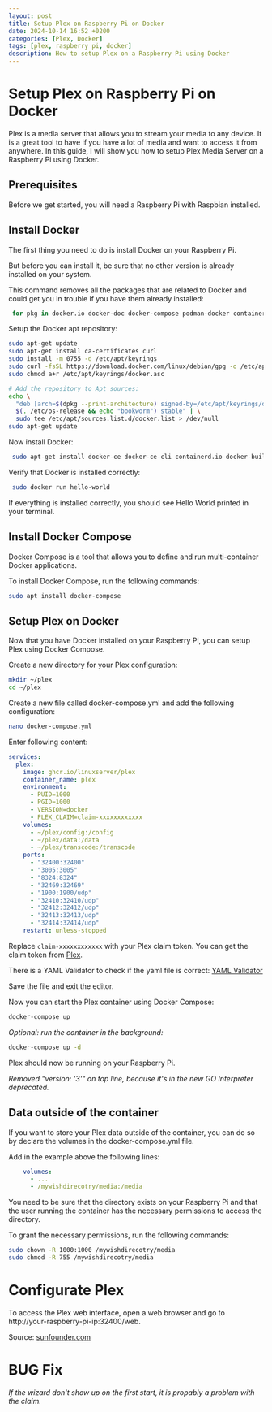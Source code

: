 ```yaml
---
layout: post
title: Setup Plex on Raspberry Pi on Docker
date: 2024-10-14 16:52 +0200
categories: [Plex, Docker]
tags: [plex, raspberry pi, docker]
description: How to setup Plex on a Raspberry Pi using Docker
---
```

# Setup Plex on Raspberry Pi on Docker
Plex is a media server that allows you to stream your media to any device.
It is a great tool to have if you have a lot of media and want to access it from anywhere.
In this guide, I will show you how to setup Plex Media Server on a Raspberry Pi using Docker.

## Prerequisites
Before we get started, you will need a Raspberry Pi with Raspbian installed.

## Install Docker
The first thing you need to do is install Docker on your Raspberry Pi.

But before you can install it, be sure that no other version is already installed on your system.

This command removes all the packages that are related to Docker and could get you in trouble if you have them already installed:
```bash
 for pkg in docker.io docker-doc docker-compose podman-docker containerd runc; do sudo apt-get remove $pkg; done
```

Setup the Docker apt repository:

```bash
sudo apt-get update
sudo apt-get install ca-certificates curl
sudo install -m 0755 -d /etc/apt/keyrings
sudo curl -fsSL https://download.docker.com/linux/debian/gpg -o /etc/apt/keyrings/docker.asc
sudo chmod a+r /etc/apt/keyrings/docker.asc

# Add the repository to Apt sources:
echo \
  "deb [arch=$(dpkg --print-architecture) signed-by=/etc/apt/keyrings/docker.asc] https://download.docker.com/linux/debian \
  $(. /etc/os-release && echo "bookworm") stable" | \
  sudo tee /etc/apt/sources.list.d/docker.list > /dev/null
sudo apt-get update
```

Now install Docker:

```bash
 sudo apt-get install docker-ce docker-ce-cli containerd.io docker-buildx-plugin docker-compose-plugin
```

Verify that Docker is installed correctly:

```bash
 sudo docker run hello-world
```
If everything is installed correctly, you should see Hello World printed in your terminal.

## Install Docker Compose
Docker Compose is a tool that allows you to define and run multi-container Docker applications.

To install Docker Compose, run the following commands:

```bash
sudo apt install docker-compose
```

## Setup Plex on Docker
Now that you have Docker installed on your Raspberry Pi, you can setup Plex using Docker Compose.

Create a new directory for your Plex configuration:

```bash
mkdir ~/plex
cd ~/plex
```

Create a new file called docker-compose.yml and add the following configuration:
```bash
nano docker-compose.yml
```
Enter following content:
```yaml
services:
  plex:
    image: ghcr.io/linuxserver/plex
    container_name: plex
    environment:
      - PUID=1000
      - PGID=1000
      - VERSION=docker
      - PLEX_CLAIM=claim-xxxxxxxxxxxx
    volumes:
      - ~/plex/config:/config
      - ~/plex/data:/data
      - ~/plex/transcode:/transcode
    ports:
      - "32400:32400"
      - "3005:3005"
      - "8324:8324"
      - "32469:32469"
      - "1900:1900/udp"
      - "32410:32410/udp"
      - "32412:32412/udp"
      - "32413:32413/udp"
      - "32414:32414/udp"
    restart: unless-stopped
```
Replace `claim-xxxxxxxxxxxx` with your Plex claim token. You can get the claim token from [Plex](https://www.plex.tv/claim/).

There is a YAML Validator to check if the yaml file is correct: [YAML Validator](https://codebeautify.org/yaml-validator/)

Save the file and exit the editor.

Now you can start the Plex container using Docker Compose:

```bash
docker-compose up
```
*Optional: run the container in the background:*
```bash
docker-compose up -d
```

Plex should now be running on your Raspberry Pi.

<em> Removed "version: '3'" on top line, because it's in the new GO Interpreter deprecated.</em>

## Data outside of the container
If you want to store your Plex data outside of the container, you can do so by declare the volumes in the docker-compose.yml file.

Add in the example above the following lines:
```yaml
    volumes:
      - ...
      - /mywishdirecotry/media:/media
```

You need to be sure that the directory exists on your Raspberry Pi and that the user running the container has the necessary permissions to access the directory.

To grant the necessary permissions, run the following commands:
```bash
sudo chown -R 1000:1000 /mywishdirecotry/media
sudo chmod -R 755 /mywishdirecotry/media
```

# Configurate Plex
To access the Plex web interface, open a web browser and go to http://your-raspberry-pi-ip:32400/web.

Source: [sunfounder.com](https://www.sunfounder.com/blogs/news/raspberry-pi-plex-server)

# BUG Fix
<em>If the wizard don't show up on the first start, it is propably a problem with the claim.</em>
